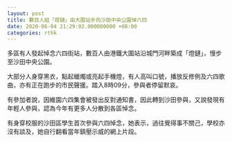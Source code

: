 ```yaml
---
layout: post
title: 數百人組「燈鏈」由大圍站步向沙田中央公園悼六四
date: 2020-06-04 21:29:02.000000000 +08:00
categories: rthk
---
```


多區有人發起悼念六四街站，數百人由港鐵大圍站沿城門河畔築成「燈鏈」，慢步至沙田中央公園。

大部分人身穿黑衣，點起蠟燭或亮起手機燈，有人高叫口號，播放反修例及六四歌曲，亦有正在跑步的市民聲援。踏入8時09分，參與者停留默哀。

有參加者說，因維園六四集會被發出反對通知書，因此轉到沙田參與，又說發現有年輕人參與，認為今年有更多人分散到各區悼念。

有身穿校服的沙田區學生首次參與六四悼念，她表示，過往覺得事不關己，學校亦沒有談及，她自行翻看當年鎮壓示威的網上片段。
